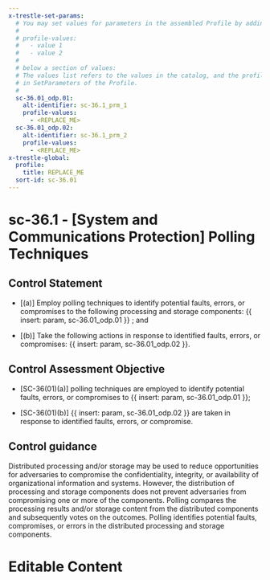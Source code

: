 ```yaml
---
x-trestle-set-params:
  # You may set values for parameters in the assembled Profile by adding
  #
  # profile-values:
  #   - value 1
  #   - value 2
  #
  # below a section of values:
  # The values list refers to the values in the catalog, and the profile-values represent values
  # in SetParameters of the Profile.
  #
  sc-36.01_odp.01:
    alt-identifier: sc-36.1_prm_1
    profile-values:
      - <REPLACE_ME>
  sc-36.01_odp.02:
    alt-identifier: sc-36.1_prm_2
    profile-values:
      - <REPLACE_ME>
x-trestle-global:
  profile:
    title: REPLACE_ME
  sort-id: sc-36.01
---
```


# sc-36.1 - \[System and Communications Protection\] Polling Techniques

## Control Statement

- \[(a)\] Employ polling techniques to identify potential faults, errors, or compromises to the following processing and storage components: {{ insert: param, sc-36.01_odp.01 }} ; and

- \[(b)\] Take the following actions in response to identified faults, errors, or compromises: {{ insert: param, sc-36.01_odp.02 }}.

## Control Assessment Objective

- \[SC-36(01)(a)\] polling techniques are employed to identify potential faults, errors, or compromises to {{ insert: param, sc-36.01_odp.01 }};

- \[SC-36(01)(b)\] {{ insert: param, sc-36.01_odp.02 }} are taken in response to identified faults, errors, or compromise.

## Control guidance

Distributed processing and/or storage may be used to reduce opportunities for adversaries to compromise the confidentiality, integrity, or availability of organizational information and systems. However, the distribution of processing and storage components does not prevent adversaries from compromising one or more of the components. Polling compares the processing results and/or storage content from the distributed components and subsequently votes on the outcomes. Polling identifies potential faults, compromises, or errors in the distributed processing and storage components.

# Editable Content

<!-- Make additions and edits below -->
<!-- The above represents the contents of the control as received by the profile, prior to additions. -->
<!-- If the profile makes additions to the control, they will appear below. -->
<!-- The above markdown may not be edited but you may edit the content below, and/or introduce new additions to be made by the profile. -->
<!-- If there is a yaml header at the top, parameter values may be edited. Use --set-parameters to incorporate the changes during assembly. -->
<!-- The content here will then replace what is in the profile for this control, after running profile-assemble. -->
<!-- The current profile has no added parts for this control, but you may add new ones here. -->
<!-- Each addition must have a heading either of the form ## Control my_addition_name -->
<!-- or ## Part a. (where the a. refers to one of the control statement labels.) -->
<!-- "## Control" parts are new parts added after the statement part. -->
<!-- "## Part" parts are new parts added into the top-level statement part with that label. -->
<!-- Subparts may be added with nested hash levels of the form ### My Subpart Name -->
<!-- underneath the parent ## Control or ## Part being added -->
<!-- See https://ibm.github.io/compliance-trestle/tutorials/ssp_profile_catalog_authoring/ssp_profile_catalog_authoring for guidance. -->

